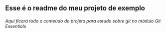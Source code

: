 ## Esse é o readme do meu projeto de exemplo

###### Aqui ficará todo o conteúdo do projeto para estudo sobre git no módulo Git Essentials